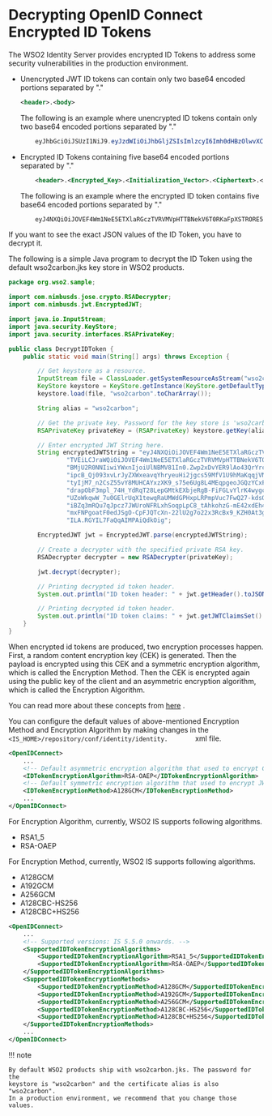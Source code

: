 # Decrypting OpenID Connect Encrypted ID Tokens

The WSO2 Identity Server provides encrypted ID Tokens to address some
security vulnerabilities in the production environment.

-   Unencrypted JWT ID tokens can contain only two base64 encoded
    portions separated by "."

    ``` xml
    <header>.<body>
    ```

    The following is an example where unencrypted ID tokens contain only
    two base64 encoded portions separated by "."

    ``` java
        eyJhbGciOiJSUzI1NiJ9.eyJzdWIiOiJhbGljZSIsImlzcyI6Imh0dHBzOlwvXC9jMmlkLmNvbSIsImlhdCI6MTQxNjE1ODU0MX0
    ```

-   Encrypted ID Tokens containing five base64 encoded portions
    separated by "."

    ``` xml
        <header>.<Encrypted_Key>.<Initialization_Vector>.<Ciphertext>.<Authentication_Tag>
    ```

    The following is an example where the encrypted ID token contains
    five base64 encoded portions separated by "."

    ``` java
        eyJ4NXQiOiJOVEF4Wm1NeE5ETXlaRGczTVRVMVpHTTBNekV6T0RKaFpXSTRORE5sWkRVMU9HRmtOakZpTVEiLCJraWQiOiJOVEF4Wm1NeE5ETXlaRGczTVRVMVpHTTBNekV6T0RKaFpXSTRORE5sWkRVMU9HRmtOakZpTVEiLCJlbmMiOiJBMjU2R0NNIiwiYWxnIjoiUlNBMV81In0.Zwp2xDvYER9lAo43QrYrcaKz-tPLFPYZb2s4RontDDVyvdo-seYl6II2C1Wb4cQhXdipcB_Qj093xvLrJyZXWxeavqYhryeuHi2jgcs59MfV1U9hMaKqqjVN1pcZYSrxDzn5leBF5bw7_YKaD_R6cFY8VtpVv5j_U8WohtyIjM7_n2CsZ55vY8MUHCAYxzXK9_s75e6Ug8L4MEqpgeoJGQzYCxFrBFgGyDMv1jadLwNl4Y3yLhv4RLtQMU5AM6nODI601UfYdrapObF3mpl_74H_YdRqT28LepGMtkEXbjeRgB-FiFGLvYlrK4wygczLBKrcviVyzyhrIrqz3TYV3g.Lf5lECzAdyAGgP8t.SHBUZoWkqwW_7u0GElrUqX1tewqRaUMWdGPHxpLRPmpVuc7FwQ27-kdsQ6O1_twhZ7uzjzZaEkatNhMxy9k10733-r4GT1lTGVqidKiBZq3mRQu7qJpcz7JWUroNFRLxhSoqpLpC8_tAhkohzG-mE42xdEh4tNDy3pBtAG0fe42WrLtWTuyg5lpmOYSppOc2Gb6LcDr4MmxFNPgoatF0edJSgO-CpFJQTcXn-22lU2g7o22x3RcBx9_KZH0At3g9y9uTuBncExOoBRK_ZweKOl0q76TaLiv5faXINW15xz9hILA.RGYIL7FaQqAIMPAiQdkOig
    ```

If you want to see the exact JSON values of the ID Token, you have to
decrypt it.

The following is a simple Java program to decrypt the ID Token using the
default wso2carbon.jks key store in WSO2 products.

``` java
package org.wso2.sample;

import com.nimbusds.jose.crypto.RSADecrypter;
import com.nimbusds.jwt.EncryptedJWT;

import java.io.InputStream;
import java.security.KeyStore;
import java.security.interfaces.RSAPrivateKey;

public class DecryptIDToken {
    public static void main(String[] args) throws Exception {

        // Get keystore as a resource.
        InputStream file = ClassLoader.getSystemResourceAsStream("wso2carbon.jks");
        KeyStore keystore = KeyStore.getInstance(KeyStore.getDefaultType());
        keystore.load(file, "wso2carbon".toCharArray());

        String alias = "wso2carbon";

        // Get the private key. Password for the key store is 'wso2carbon'.
        RSAPrivateKey privateKey = (RSAPrivateKey) keystore.getKey(alias, "wso2carbon".toCharArray());

        // Enter encrypted JWT String here.
        String encryptedJWTString = "eyJ4NXQiOiJOVEF4Wm1NeE5ETXlaRGczTVRVMVpHTTBNekV6T0RKaFpXSTRORE5sWkRVMU9HRmtOakZp" +
                "TVEiLCJraWQiOiJOVEF4Wm1NeE5ETXlaRGczTVRVMVpHTTBNekV6T0RKaFpXSTRORE5sWkRVMU9HRmtOakZpTVEiLCJlbmMiOiJ" +
                "BMjU2R0NNIiwiYWxnIjoiUlNBMV81In0.Zwp2xDvYER9lAo43QrYrcaKz-tPLFPYZb2s4RontDDVyvdo-seYl6II2C1Wb4cQhXd" +
                "ipcB_Qj093xvLrJyZXWxeavqYhryeuHi2jgcs59MfV1U9hMaKqqjVN1pcZYSrxDzn5leBF5bw7_YKaD_R6cFY8VtpVv5j_U8Woh" +
                "tyIjM7_n2CsZ55vY8MUHCAYxzXK9_s75e6Ug8L4MEqpgeoJGQzYCxFrBFgGyDMv1jadLwNl4Y3yLhv4RLtQMU5AM6nODI601UfY" +
                "drapObF3mpl_74H_YdRqT28LepGMtkEXbjeRgB-FiFGLvYlrK4wygczLBKrcviVyzyhrIrqz3TYV3g.Lf5lECzAdyAGgP8t.SHB" +
                "UZoWkqwW_7u0GElrUqX1tewqRaUMWdGPHxpLRPmpVuc7FwQ27-kdsQ6O1_twhZ7uzjzZaEkatNhMxy9k10733-r4GT1lTGVqidK" +
                "iBZq3mRQu7qJpcz7JWUroNFRLxhSoqpLpC8_tAhkohzG-mE42xdEh4tNDy3pBtAG0fe42WrLtWTuyg5lpmOYSppOc2Gb6LcDr4M" +
                "mxFNPgoatF0edJSgO-CpFJQTcXn-22lU2g7o22x3RcBx9_KZH0At3g9y9uTuBncExOoBRK_ZweKOl0q76TaLiv5faXINW15xz9h" +
                "ILA.RGYIL7FaQqAIMPAiQdkOig";

        EncryptedJWT jwt = EncryptedJWT.parse(encryptedJWTString);

        // Create a decrypter with the specified private RSA key.
        RSADecrypter decrypter = new RSADecrypter(privateKey);

        jwt.decrypt(decrypter);

        // Printing decrypted id token header.
        System.out.println("ID token header: " + jwt.getHeader().toJSONObject());

        // Printing decrypted id token header.
        System.out.println("ID token claims: " + jwt.getJWTClaimsSet().toJSONObject());
    }
}
```

When encrypted id tokens are produced, two encryption processes happen.
First, a random content encryption key (CEK) is generated. Then the
payload is encrypted using this CEK and a symmetric encryption
algorithm, which is called the Encryption Method. Then the CEK is
encrypted again using the public key of the client and an asymmetric
encryption algorithm, which is called the Encryption Algorithm.

You can read more about these concepts from
[here](https://tools.ietf.org/html/rfc7516) .

You can configure the default values of above-mentioned Encryption
Method and Encryption Algorithm by making changes in the
`         <IS_HOME>/repository/conf/identity/identity.        ` xml
file.

``` xml
<OpenIDConnect>
    ...
    <!-- Default asymmetric encryption algorithm that used to encrypt CEK. -->
    <IDTokenEncryptionAlgorithm>RSA-OAEP</IDTokenEncryptionAlgorithm>
    <!-- Default symmetric encryption algorithm that used to encrypt JWT claims set. -->
    <IDTokenEncryptionMethod>A128GCM</IDTokenEncryptionMethod>
    ...
</OpenIDConnect>
```

For Encryption Algorithm, currently, WSO2 IS supports following
algorithms.

-   RSA1\_5
-   RSA-OAEP

For Encryption Method, currently, WSO2 IS supports following algorithms.

-   A128GCM
-   A192GCM
-   A256GCM
-   A128CBC-HS256
-   A128CBC+HS256  
      

``` xml
<OpenIDConnect>
    ...
    <!-- Supported versions: IS 5.5.0 onwards. -->
    <SupportedIDTokenEncryptionAlgorithms>
        <SupportedIDTokenEncryptionAlgorithm>RSA1_5</SupportedIDTokenEncryptionAlgorithm>
        <SupportedIDTokenEncryptionAlgorithm>RSA-OAEP</SupportedIDTokenEncryptionAlgorithm>
    </SupportedIDTokenEncryptionAlgorithms>
    <SupportedIDTokenEncryptionMethods>
        <SupportedIDTokenEncryptionMethod>A128GCM</SupportedIDTokenEncryptionMethod>
        <SupportedIDTokenEncryptionMethod>A192GCM</SupportedIDTokenEncryptionMethod>
        <SupportedIDTokenEncryptionMethod>A256GCM</SupportedIDTokenEncryptionMethod>
        <SupportedIDTokenEncryptionMethod>A128CBC-HS256</SupportedIDTokenEncryptionMethod>
        <SupportedIDTokenEncryptionMethod>A128CBC+HS256</SupportedIDTokenEncryptionMethod>
    </SupportedIDTokenEncryptionMethods>
    ...
</OpenIDConnect>
```

!!! note
    
    By default WSO2 products ship with wso2carbon.jks. The password for the
    keystore is "wso2carbon" and the certificate alias is also "wso2carbon".
    In a production environment, we recommend that you change those values.
    
